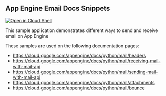 ## App Engine Email Docs Snippets

[![Open in Cloud Shell][shell_img]][shell_link]

[shell_img]: http://gstatic.com/cloudssh/images/open-btn.png
[shell_link]: https://console.cloud.google.com/cloudshell/open?git_repo=https://github.com/GoogleCloudPlatform/python-docs-samples&page=editor&open_in_editor=appengine/standard/mail/README.md

This sample application demonstrates different ways to send and receive email
on App Engine


<!-- auto-doc-link -->
These samples are used on the following documentation pages:

>
* https://cloud.google.com/appengine/docs/python/mail/headers
* https://cloud.google.com/appengine/docs/python/mail/receiving-mail-with-mail-api
* https://cloud.google.com/appengine/docs/python/mail/sending-mail-with-mail-api
* https://cloud.google.com/appengine/docs/python/mail/attachments
* https://cloud.google.com/appengine/docs/python/mail/bounce

<!-- end-auto-doc-link -->
